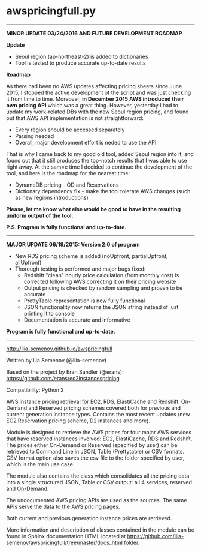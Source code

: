 # awspricingfull.py

------------------------------------------

**MINOR UPDATE 03/24/2016 AND FUTURE DEVELOPMENT ROADMAP**

**Update**

* Seoul region (ap-northeast-2) is added to dictionaries
* Tool is tested to produce accurate up-to-date results

**Roadmap**

As there had been no AWS updates affecting pricing sheets since June 2015, I stopped the active development of the script and was just checking it from time to time. Moreover, **in December 2015 AWS introduced their own pricing API** which was a great thing.
However, yesterday I had to update my work-related DBs with the new Seoul region pricing, and found out that AWS API implementation is not straightforward:

* Every region should be accessed separately
* Parsing needed
* Overall, major development effort is neded to use the API

That is why I came back to my good old tool, added Seoul region into it, and found out that it still produces the top-notch results that I was able to use right away. At the sam=e time I decided to continue the development of the tool, and here is the roadmap for the nearest time:

* DynamoDB pricing - OD and Reservations
* Dictionary dependency fix - make the tool tolerate AWS changes (such as new regions introductions)

**Please, let me know what else would be good to have in the resulting uniform output of the tool.**


**P.S. Program is fully functional and up-to-date.**


-------------------------------------

**MAJOR UPDATE 06/19/2015: Version 2.0 of program**

* New RDS pricing scheme is added (noUpfront, partialUpfront, allUpfront)
* Thorough testing is performed and major bugs fixed:
  * Redshift "clean" hourly price calculation (from monthly cost) is corrected following AWS correcting it on their pricing website
  * Output pricing is checked by random sampling and proven to be accurate
  * PrettyTable representation is now fully functional
  * JSON functionality now returns the JSON string instead of just printing it to console
  * Documentation is accurate and informative

**Program is fully functional and up-to-date.**

-------------------------------------


http://ilia-semenov.github.io/awspricingfull

Written by Ilia Semenov (@ilia-semenov)

Based on the project by Eran Sandler (@erans): https://github.com/erans/ec2instancespricing

Compatibility: Python 2

AWS instance pricing retrieval for EC2, RDS, ElastiCache and Redshift. On-Demand and Reserved pricing schemes covered both for previous and current generation instance types. Contains the most recent updates (new EC2 Reservation pricing scheme, D2 instances and more).

Module is designed to retrieve the AWS prices for 
four major AWS services that have reserved instances involved: EC2, ElastiCache, 
RDS and Redshift. The prices either On-Demand or Reserved (specified by user) can 
be retrieved to Command Line in JSON, Table (Prettytable) or CSV formats. CSV format 
option also saves the csv file to the folder specified by user, which is the main 
use case.

The module also contains the class which consolidates all the pricing data into a single structured JSON, Table or CSV output: all 4 services, reserved and On-Demand.

The undocumented AWS pricing APIs are used as the sources. The same APIs  serve
the data to the AWS pricing pages.

Both current and previous generation instance prices are retrieved.


More information and description of classes contained in the module can be found in Sphinx documentation HTML located at https://github.com/ilia-semenov/awspricingfull/tree/master/docs_html folder.

